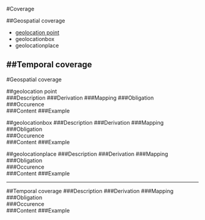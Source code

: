 #Coverage


##Geospatial coverage

- [geolocation point](geolocation-point-1)
- geolocationbox
- geolocationplace

##Temporal coverage
------------------------

#Geospatial coverage

##geolocation point  
###Description
###Derivation
###Mapping
###Obligation	
###Occurence	
###Content 
###Example

##geolocationbox
###Description
###Derivation
###Mapping
###Obligation	
###Occurence	
###Content 
###Example  

##geolocationplace
###Description
###Derivation
###Mapping
###Obligation	
###Occurence	
###Content 
###Example  

---------------------

##Temporal coverage
###Description
###Derivation
###Mapping
###Obligation	
###Occurence	
###Content 
###Example
